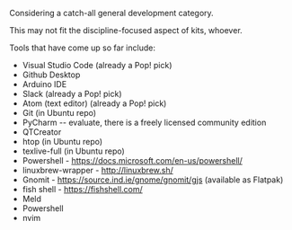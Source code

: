 Considering a catch-all general development category.

This may not fit the discipline-focused aspect of kits, whoever.

Tools that have come up so far include: 

- Visual Studio Code (already a Pop! pick)
- Github Desktop
- Arduino IDE
- Slack (already a Pop! pick)
- Atom (text editor) (already a Pop! pick)
- Git (in Ubuntu repo)
- PyCharm -- evaluate, there is a freely licensed community edition
- QTCreator
- htop (in Ubuntu repo)
- texlive-full (in Ubuntu repo)
- Powershell - https://docs.microsoft.com/en-us/powershell/
- linuxbrew-wrapper - http://linuxbrew.sh/
- Gnomit - https://source.ind.ie/gnome/gnomit/gjs (available as Flatpak)
- fish shell - https://fishshell.com/
- Meld
- Powershell
- nvim
